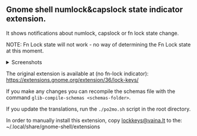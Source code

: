 ## Gnome shell numlock&capslock state indicator extension.

It shows notifications about numlock, capslock or fn lock state change.

NOTE: Fn Lock state will not work - no way of determining the Fn Lock state at this moment.

<details>

<summary>Screenshots</summary>
|Menu bar indicator|
|---|
|![Screenshot](indicator-1.png)|

|Menu bar context menu|
|---|
|![Screenshot](indicator-2.png)|

|Settings menu|
|---|
|![Screenshot](drop-down-1.png)|

</details>

The original extension is available at (no fn-lock indicator): https://extensions.gnome.org/extension/36/lock-keys/

If you make any changes you can recompile the schemas file with the command `glib-compile-schemas <schemas-folder>`.

If you update the translations, run the `./po2mo.sh` script in the root directory.

In order to manually install this extension, copy lockkeys@vaina.lt to the:
~/.local/share/gnome-shell/extensions
